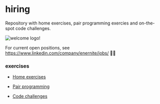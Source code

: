 # hiring
Repository with home exercises, pair programming exercies and on-the-spot code challenges. 

![welcome logo!](https://www.enernite.com/images/logo.svg)

For current open positions, see <https://www.linkedin.com/company/enernite/jobs/> 👩‍💻

### exercises 

* [Home exercises](/home-exercises)

* [Pair programming](/shared/pair-programming)

* [Code challenges](/shared/code-challenges)
